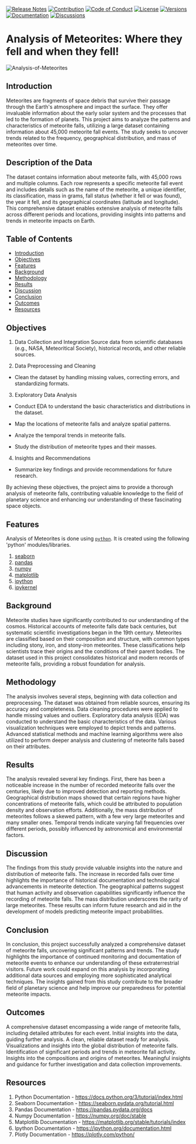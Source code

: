 [![Release Notes](https://img.shields.io/badge/releases-view-blue)](https://github.com/theranjitraut/Analysis-of-Meteorites/releases)
[![Contribution](https://img.shields.io/badge/contribute-welcome-green)](https://github.com/theranjitraut/Analysis-of-Meteorites/blob/main/CONTRIBUTING.md)
[![Code of Conduct](https://img.shields.io/badge/code%20of%20conduct-view-white)](https://github.com/theranjitraut/Analysis-of-Meteorites/blob/main/CODE_OF_CONDUCT.md)
[![License](https://img.shields.io/badge/license-mit-red)](https://github.com/theranjitraut/Analysis-of-Meteorites/blob/main/LICENSE)
[![Versions](https://img.shields.io/badge/versions-1.4.0-orange)](https://github.com/theranjitraut/Analysis-of-Meteorites/tags)
[![Documentation](https://img.shields.io/badge/documentation-view-violet)](https://github.com/theranjitraut/Analysis-of-Meteorites/blob/main/README.md)
[![Discussions](https://img.shields.io/badge/discussions-view-yellow)](https://github.com/orgs/theranjitraut/Analysis-of-Meteorites/discussions)

# Analysis of  Meteorites: Where they fell and when they fell!
![Analysis-of-Meteorites](https://github.com/theranjitraut/Analysis-of-Meteorites/blob/main/gfx/analysis-of-meteorites.png)

## Introduction
Meteorites are fragments of space debris that survive their passage through the Earth's atmosphere and impact the surface. They offer invaluable information about the early solar system and the processes that led to the formation of planets. This project aims to analyze the patterns and characteristics of meteorite falls, utilizing a large dataset containing information about 45,000 meteorite fall events. The study seeks to uncover trends related to the frequency, geographical distribution, and mass of meteorites over time.

## Description of the Data
The dataset contains information about meteorite falls, with 45,000 rows and multiple columns. Each row represents a specific meteorite fall event and includes details such as the name of the meteorite, a unique identifier, its classification, mass in grams, fall status (whether it fell or was found), the year it fell, and its geographical coordinates (latitude and longitude). This comprehensive dataset enables extensive analysis of meteorite falls across different periods and locations, providing insights into patterns and trends in meteorite impacts on Earth.

## Table of Contents
- [Introduction](#introduction)
- [Objectives](#objectives)
- [Features](#features)
- [Background](#background)
- [Methodology](#methodology)
- [Results](#results)
- [Discussion](#discussion)
- [Conclusion](#conclusion)
- [Outcomes](#outcomes)
- [Resources](#resources)

## Objectives
1. Data Collection and Integration
Source data from scientific databases (e.g., NASA, Meteoritical Society), historical records, and other reliable sources.

2. Data Preprocessing and Cleaning
- Clean the dataset by handling missing values, correcting errors, and standardizing formats.

3. Exploratory Data Analysis
- Conduct EDA to understand the basic characteristics and distributions in the dataset.

- Map the locations of meteorite falls and analyze spatial patterns.

- Analyze the temporal trends in meteorite falls.

- Study the distribution of meteorite types and their masses.

4. Insights and Recommendations
- Summarize key findings and provide recommendations for future research.

By achieving these objectives, the project aims to provide a thorough analysis of meteorite falls, contributing valuable knowledge to the field of planetary science and enhancing our understanding of these fascinating space objects.

## Features
Analysis of Meteorites is done using [`python`](https://www.python.org). It is created using the following 'python' modules/libraries.
1. [seaborn](https://seaborn.pydata.org/tutorial.html)
2. [pandas](https://pandas.pydata.org/docs/)
3. [numpy](https://numpy.org/doc/stable/)
4. [matplotlib](https://matplotlib.org/stable/tutorials/index)
5. [ipython](https://ipython.org/documentation.html)
6. [ipykernel](https://ipython.readthedocs.io/en/stable/install/kernel_install.html)

## Background
Meteorite studies have significantly contributed to our understanding of the cosmos. Historical accounts of meteorite falls date back centuries, but systematic scientific investigations began in the 19th century. Meteorites are classified based on their composition and structure, with common types including stony, iron, and stony-iron meteorites. These classifications help scientists trace their origins and the conditions of their parent bodies. The dataset used in this project consolidates historical and modern records of meteorite falls, providing a robust foundation for analysis.

## Methodology
The analysis involves several steps, beginning with data collection and preprocessing. The dataset was obtained from reliable sources, ensuring its accuracy and completeness. Data cleaning procedures were applied to handle missing values and outliers. Exploratory data analysis (EDA) was conducted to understand the basic characteristics of the data. Various visualization techniques were employed to depict trends and patterns. Advanced statistical methods and machine learning algorithms were also utilized to perform deeper analysis and clustering of meteorite falls based on their attributes.

## Results
The analysis revealed several key findings. First, there has been a noticeable increase in the number of recorded meteorite falls over the centuries, likely due to improved detection and reporting methods. Geographical distribution maps showed that certain regions have higher concentrations of meteorite falls, which could be attributed to population density and observation efforts. Additionally, the mass distribution of meteorites follows a skewed pattern, with a few very large meteorites and many smaller ones. Temporal trends indicate varying fall frequencies over different periods, possibly influenced by astronomical and environmental factors.

## Discussion
The findings from this study provide valuable insights into the nature and distribution of meteorite falls. The increase in recorded falls over time highlights the importance of historical documentation and technological advancements in meteorite detection. The geographical patterns suggest that human activity and observation capabilities significantly influence the recording of meteorite falls. The mass distribution underscores the rarity of large meteorites. These results can inform future research and aid in the development of models predicting meteorite impact probabilities.

## Conclusion
In conclusion, this project successfully analyzed a comprehensive dataset of meteorite falls, uncovering significant patterns and trends. The study highlights the importance of continued monitoring and documentation of meteorite events to enhance our understanding of these extraterrestrial visitors. Future work could expand on this analysis by incorporating additional data sources and employing more sophisticated analytical techniques. The insights gained from this study contribute to the broader field of planetary science and help improve our preparedness for potential meteorite impacts.

## Outcomes
A comprehensive dataset encompassing a wide range of meteorite falls, including detailed attributes for each event. Initial insights into the data, guiding further analysis. A clean, reliable dataset ready for analysis. Visualizations and insights into the global distribution of meteorite falls. Identification of significant periods and trends in meteorite fall activity. Insights into the compositions and origins of meteorites. Meaningful insights and guidance for further investigation and data collection improvements.


## Resources
1. Python Documentation - https://docs.python.org/3/tutorial/index.html
2. Seaborn Documentation - https://seaborn.pydata.org/tutorial.html
3. Pandas Documentation - https://pandas.pydata.org/docs
4. Numpy Documentation - https://numpy.org/doc/stable
5. Matplotlib Documentation - https://matplotlib.org/stable/tutorials/index
6. Ipython Documentation - https://ipython.org/documentation.html
7. Plotly Documentation - https://plotly.com/python/
